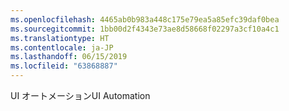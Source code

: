 ```yaml
---
ms.openlocfilehash: 4465ab0b983a448c175e79ea5a85efc39daf0bea
ms.sourcegitcommit: 1bb00d2f4343e73ae8d58668f02297a3cf10a4c1
ms.translationtype: HT
ms.contentlocale: ja-JP
ms.lasthandoff: 06/15/2019
ms.locfileid: "63868887"
---
```

<span data-ttu-id="892d8-101">UI オートメーション</span><span class="sxs-lookup"><span data-stu-id="892d8-101">UI Automation</span></span>